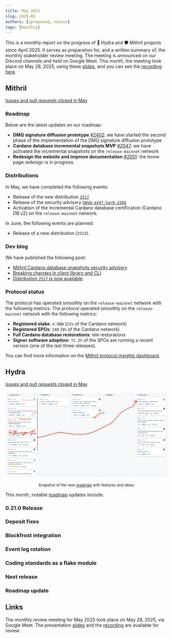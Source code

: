 ```yaml
---
title: May 2025
slug: 2025-05
authors: [jpraynaud, noonio]
tags: [monthly]
---
```


This is a monthly report on the progress of 🐲 Hydra and 🛡 Mithril projects since April 2025. It serves as preparation for, and a written summary of, the monthly stakeholder review meeting. The meeting is announced on our Discord channels and held on Google Meet. This month, the meeting took place on May 28, 2025, using these [slides][slides], and you can see the [recording here][recording].

## Mithril

[Issues and pull requests closed in May](https://github.com/input-output-hk/mithril/issues?q=is%3Aclosed+sort%3Aupdated-desc+closed%3A2025-05-01..2025-05-30)

### Roadmap

Below are the latest updates on our roadmap:

- **DMQ signature diffusion prototype** [#2402](https://github.com/input-output-hk/mithril/issues/2402): we have started the second phase of the implementation of the DMQ signature diffusion prototype
- **Cardano database incremental snapshots MVP** [#2047](https://github.com/input-output-hk/mithril/issues/2047): we have activated the incremental snapshots on the `release-mainnet` network
- **Redesign the website and improve documentation** [#2051](https://github.com/input-output-hk/mithril/issues/2051): the home page redesign is in progress.

### Distributions

In May, we have completed the following events:

- Release of the new distribution [`2517`](https://github.com/input-output-hk/mithril/releases/tag/2517.1)
- Release of the security advisory [`GHSA-qv97-5qr8-2266`](https://github.com/input-output-hk/mithril/security/advisories/GHSA-qv97-5qr8-2266)
- Activation of the incremental Cardano database certification (Cardano DB v2) on the `release-mainnet` network.

In June, the following events are planned:

- Release of a new distribution (`2523`).

### Dev blog

We have published the following post:

- [Mithril Cardano database snapshots security advisory](https://mithril.network/doc/dev-blog/2025/05/07/client-security-advisory)
- [Breaking changes in client library and CLI](https://mithril.network/doc/dev-blog/2025/05/06/client-breaking-change)
- [Distribution `2517` is now available](https://mithril.network/doc/dev-blog/2025/05/05/distribution-2517)

### Protocol status

The protocol has operated smoothly on the `release-mainnet` network with the following metrics:
The protocol operated smoothly on the `release-mainnet` network with the following metrics:

- **Registered stake**: `4.6B₳` (`21%` of the Cardano network)
- **Registered SPOs**: `240` (`9%` of the Cardano network)
- **Full Cardano database restorations**: `600` restorations
- **Signer software adoption**: `72.2%` of the SPOs are running a recent version (one of the last three releases).

You can find more information on the [Mithril protocol insights dashboard](https://lookerstudio.google.com/s/mbL23-8gibI).

## Hydra

[Issues and pull requests closed in May](https://github.com/cardano-scaling/hydra/issues?q=is%3Aclosed+sort%3Aupdated-desc+closed%3A2025-05-01..2025-05-30)

![The roadmap with features and ideas](./img/2025-05-hydra-roadmap.png)
<small><center>Snapshot of the new [roadmap](https://github.com/orgs/cardano-scaling/projects/7/views/6) with features and ideas</center></small>

This month, notable [roadmap](https://github.com/orgs/cardano-scaling/projects/7/views/6) updates include:

### 0.21.0 Release

### Deposit fixes

### Blockfrost integration

### Event log rotation

### Coding standards as a flake module

### Next release

### Roadmap update

## Links

The monthly review meeting for May 2025 took place on May 28, 2025, via Google Meet.
The presentation [slides][slides] and the [recording][recording] are available for review.

[slides]: https://docs.google.com/presentation/d/1iWbN_V3gku4Uwbvl1F8x8Dhi5M_E2nuidrb7oi1XjwE/edit?slide=id.g1f87a7454a5_0_1392#slide=id.g1f87a7454a5_0_1392
[recording]: https://drive.google.com/file/d/1qdOu_3WXXxEbQg-IhVdgZFENgJKX2o6A/view?usp=sharing
